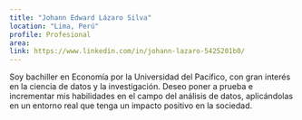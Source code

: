 ```yaml
---
title: "Johann Edward Lázaro Silva"
location: "Lima, Perú"
profile: Profesional
area: 
link: https://www.linkedin.com/in/johann-lazaro-5425201b0/
---
```


Soy bachiller en Economía por la Universidad del Pacífico, con gran interés en la ciencia de datos y la investigación. Deseo poner a prueba e incrementar mis habilidades en el campo del análisis de datos, aplicándolas en un entorno real que tenga un impacto positivo en la sociedad.